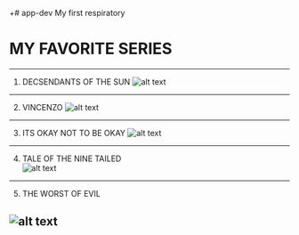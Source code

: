 
+# app-dev
My first respiratory 
# MY FAVORITE SERIES 
---------------------------
1. DECSENDANTS OF THE SUN
![alt text](https://wallpapercave.com/wp/wp2167255.jpg)
---------------------------
2. VINCENZO
![alt text](https://wallpapers.com/images/hd/vincenzo-dark-poster-3j5xr10xgajr6dy9.jpg)
---------------------------
3. ITS OKAY NOT TO BE OKAY
![alt text](https://offcultured.com/wp-content/uploads/2020/07/Its-Okay-to-Not-Be-Okay.jpg)
---------------------------
4. TALE OF THE NINE TAILED   
![alt text](https://m.media-amazon.com/images/M/MV5BOGY3MTgyYjktNDE2ZC00ZjZjLTk3ZmEtNjBmMjAzMGI0ZTFmXkEyXkFqcGc@._V1_.jpg)
---------------------------
5. THE WORST OF EVIL

![alt text](https://i0.wp.com/www.patsonic.com/images/2023/10/the-worst-of-evil-series-review.jpg?w=708&ssl=1)
---------------------------
